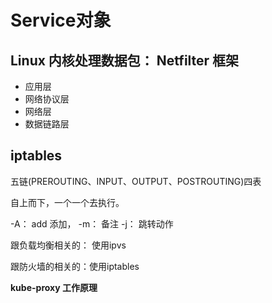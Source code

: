 # Service对象

## Linux 内核处理数据包： Netfilter 框架

- 应用层
- 网络协议层
- 网络层
- 数据链路层


## iptables 

五链(PREROUTING、INPUT、OUTPUT、POSTROUTING)四表

自上而下，一个一个去执行。

-A： add 添加， -m： 备注   -j： 跳转动作

跟负载均衡相关的： 使用ipvs

跟防火墙的相关的：使用iptables


**kube-proxy 工作原理**



